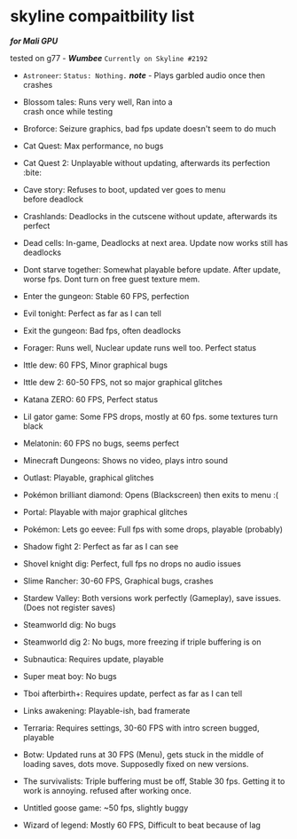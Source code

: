 # skyline compaitbility list

***for Mali GPU***

tested on g77 - ***Wumbee***
``Currently on Skyline #2192``

- ``Astroneer``: 
    ``Status: Nothing.``
 ***note*** - Plays garbled audio once then
    crashes

- Blossom tales:
    Runs very well, Ran into a   
    crash once while testing

- Broforce:
    Seizure graphics, bad fps
    update doesn't seem to do much

- Cat Quest:
    Max performance, no bugs

- Cat Quest 2:
    Unplayable without updating, 
    afterwards its perfection :bite:

- Cave story:
    Refuses to boot,
    updated ver goes to menu     
    before deadlock

- Crashlands:
    Deadlocks in the cutscene 
    without update, afterwards its 
    perfect

- Dead cells:
    In-game, Deadlocks at next 
    area. Update now works still 
    has deadlocks

- Dont starve together:
    Somewhat playable before
    update. After update, worse fps.
    Dont turn on free guest texture mem.

- Enter the gungeon:
    Stable 60 FPS, perfection

- Evil tonight:
    Perfect as far as I can tell

- Exit the gungeon:
    Bad fps, often deadlocks

- Forager:
    Runs well, Nuclear update runs 
    well too. Perfect status

- Ittle dew:
    60 FPS, Minor graphical bugs

- Ittle dew 2:
    60-50 FPS, not so
    major graphical glitches

- Katana ZERO:
    60 FPS, Perfect status

- Lil gator game:
    Some FPS drops, mostly at 60 fps.
    some textures turn black

- Melatonin:
    60 FPS no bugs, seems perfect

- Minecraft Dungeons:
    Shows no video, plays intro sound

- Outlast:
    Playable, graphical glitches

- Pokémon brilliant diamond:
    Opens (Blackscreen) then exits
    to menu :(

- Portal:
    Playable with major graphical 
    glitches

- Pokémon: Lets go eevee:
    Full fps with some drops, playable
    (probably)
    
- Shadow fight 2:
    Perfect as far as I can see

- Shovel knight dig:
    Perfect, full fps no drops no audio 
    issues

- Slime Rancher:
    30-60 FPS, Graphical bugs, 
    crashes

- Stardew Valley: 
    Both versions work perfectly 
    (Gameplay), save issues. (Does not 
    register saves)

- Steamworld dig:
    No bugs

- Steamworld dig 2:
    No bugs, more freezing if triple 
    buffering is on

- Subnautica:
    Requires update, playable

- Super meat boy:
    No bugs

- Tboi afterbirth+:
    Requires update, perfect as far
    as I can tell

- Links awakening:
    Playable-ish, bad framerate

- Terraria:
    Requires settings, 30-60 FPS 
    with intro screen bugged, 
    playable

- Botw:
    Updated runs at 30 FPS (Menu),
    gets stuck in the middle of loading 
    saves, dots move. Supposedly fixed on
    new versions.

- The survivalists:
    Triple buffering must be off, 
    Stable 30 fps. Getting it to work is 
    annoying. refused after working once.

- Untitled goose game:
    ~50 fps, slightly buggy

- Wizard of legend:
    Mostly 60 FPS, Difficult to 
    beat because of lag

